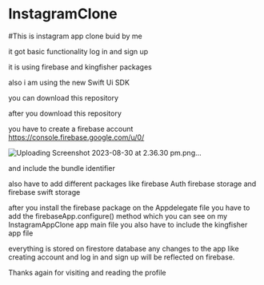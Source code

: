 # InstagramClone


#This is instagram app clone buid by me

it got basic functionality log in and sign up 

it is using firebase and kingfisher packages

also i am using the new Swift Ui SDK

you can download this repository 

after you download this repository 

you have to create a firebase account 
https://console.firebase.google.com/u/0/

![Uploading Screenshot 2023-08-30 at 2.36.30 pm.png…]()


and include the bundle identifier 

also have to add different packages like firebase Auth firebase storage and firebase swift storage 

after you  install the firebase package on the Appdelegate file you have to add the firebaseApp.configure() method which you can see on my InstagramAppClone app main file
you also have to include the kingfisher app file 

everything is stored on firestore database any changes to the app like creating account and 
log in and sign up will be reflected on firebase.

Thanks again for visiting and reading the profile 
